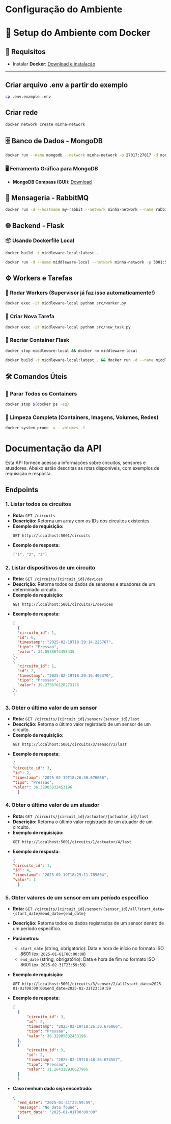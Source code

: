 # Configuração do Ambiente
# 🚀 Setup do Ambiente com Docker

## 📌 Requisitos
- Instalar **Docker**: [Download e instalação](https://www.docker.com/get-started)

---

## Criar arquivo .env a partir do exemplo
```sh
cp .env.example .env
```


## Criar rede

```sh
docker network create minha-network
```
## 🗄️ Banco de Dados - MongoDB
```sh
docker run --name mongodb --network minha-network -p 27017:27017 -d mongodb/mongodb-community-server:latest
```

### 🖥️ Ferramenta Gráfica para MongoDB

- **MongoDB Compass (GUI)**: [Download](https://www.mongodb.com/try/download/compass)

## 📨 Mensageria - RabbitMQ
```sh
docker run -d --hostname my-rabbit --network minha-network --name rabbit13 -p 8080:15672 -p 5672:5672 -p 25676:25676 rabbitmq:3-management
```

## 🌐 Backend - Flask

<!-- ### ✅ Usando Imagem Pronta (Docker Hub)
```sh
docker run -d --name middleware-prod --network  minha-network -p 5001:5000 lucasg4x/sd-middleware
``` -->

### 📦 Usando Dockerfile Local
```sh
docker build -t middleware-local:latest .
```
```sh
docker run -d --name middleware-local --network minha-network -p 5001:5000 -v $(pwd)/src:/app/src middleware-local
```

## ⚙️ Workers e Tarefas

### 🎯 Rodar Workers (Supervisor já faz isso automaticamente!)
```sh
docker exec -it middleware-local python src/worker.py
```

### 📝 Criar Nova Tarefa
```sh
docker exec -it middleware-local python src/new_task.py
```

### 🔄 Recriar Container Flask
```sh
docker stop middleware-local && docker rm middleware-local
```

```sh
docker build -t middleware-local:latest . && docker run -d --name middleware-local --network minha-network -p 5001:5000 -v $(pwd)/src:/app/src middleware-local
```


## 🛠️ Comandos Úteis

### 🛑 Parar Todos os Containers
```sh
docker stop $(docker ps -aq)
```

### 🧹 Limpeza Completa (Containers, Imagens, Volumes, Redes)
```sh
docker system prune -a --volumes -f
```



<!-- ## Criar ambiente virtual

```sh
python -m venv .venv
```

## Ativar ambiente virtual

### Windows
```sh
.venv\Scripts\activate
```

### Mac/Linux
```sh
source .venv/bin/activate
```

## Instalar as dependências do requirements.txt

```sh
pip install -r requirements.txt
```

## Subir os workers

```sh
python src/worker.py
python src/worker_actuator.py
```

## Criar novas tarefas

```sh
python src/new_task.py 
```-->



# Documentação da API 

Esta API fornece acesso a informações sobre circuitos, sensores e atuadores. Abaixo estão descritas as rotas disponíveis, com exemplos de requisição e resposta.

## Endpoints

### 1. Listar todos os circuitos
- **Rota:** `GET /circuits`
- **Descrição:** Retorna um array com os IDs dos circuitos existentes.
- **Exemplo de requisição:**
  ```http
  GET http://localhost:5001/circuits
  ```
- **Exemplo de resposta:**
  ```json
  ["1", "2", "3"]
  ```

### 2. Listar dispositivos de um circuito
- **Rota:** `GET /circuits/{circuit_id}/devices`
- **Descrição:** Retorna todos os dados de sensores e atuadores de um determinado circuito.
- **Exemplo de requisição:**
  ```http
  GET http://localhost:5001/circuits/1/devices
  ```
- **Exemplo de resposta:**
  ```json
  [
    {
    "circuito_id": 1,
    "id": 6,
    "timestamp": "2025-02-19T18:29:14.225767",
    "tipo": "Pressao",
    "valor": 34.0578674458435
  },
  {
    "circuito_id": 1,
    "id": 2,
    "timestamp": "2025-02-19T18:29:16.403370",
    "tipo": "Pressao",
    "valor": 39.275676128273176
  },
  ]
  ```

### 3. Obter o último valor de um sensor
- **Rota:** `GET /circuits/{circuit_id}/sensor/{sensor_id}/last`
- **Descrição:** Retorna o último valor registrado de um sensor de um circuito.
- **Exemplo de requisição:**
  ```http
  GET http://localhost:5001/circuits/3/sensor/2/last
  ```
- **Exemplo de resposta:**
  ```json
  {
  "circuito_id": 3,
  "id": 2,
  "timestamp": "2025-02-19T18:26:30.676066",
  "tipo": "Pressao",
  "valor": 36.32905832453196
    }
  ```

### 4. Obter o último valor de um atuador
- **Rota:** `GET /circuits/{circuit_id}/actuator/{actuator_id}/last`
- **Descrição:** Retorna o último valor registrado de um atuador de um circuito.
- **Exemplo de requisição:**
  ```http
  GET http://localhost:5001/circuits/1/actuator/4/last
  ```
- **Exemplo de resposta:**
  ```json
  {
  "circuito_id": 1,
  "id": 4,
  "timestamp": "2025-02-19T18:29:11.785804",
  "valor": 1
    }
  ```

### 5. Obter valores de um sensor em um período específico
- **Rota:** `GET /circuits/{circuit_id}/sensor/{sensor_id}/all?start_date={start_date}&end_date={end_date}`
- **Descrição:** Retorna todos os dados registrados de um sensor dentro de um período específico.
- **Parâmetros:**
  - `start_date` (string, obrigatório): Data e hora de início no formato ISO 8601 (ex: `2025-01-01T00:00:00`)
  - `end_date` (string, obrigatório): Data e hora de fim no formato ISO 8601 (ex: `2025-02-31T23:59:59`)
- **Exemplo de requisição:**
  ```http
  GET http://localhost:5001/circuits/3/sensor/2/all?start_date=2025-01-01T00:00:00&end_date=2025-02-31T23:59:59
  ```
- **Exemplo de resposta:**
  ```json
  [
    {
        "circuito_id": 3,
        "id": 2,
        "timestamp": "2025-02-19T18:26:30.676066",
        "tipo": "Pressao",
        "valor": 36.32905832453196
    },
    {
        "circuito_id": 3,
        "id": 2,
        "timestamp": "2025-02-19T18:48:26.674557",
        "tipo": "Pressao",
        "valor": 31.264318936627966
    }
    ]
  ```

- **Caso nenhum dado seja encontrado:**
  ```json
  {
    "end_date": "2025-01-31T23:59:59",
    "message": "No data found",
    "start_date": "2025-01-01T00:00:00"
    }
  ```


